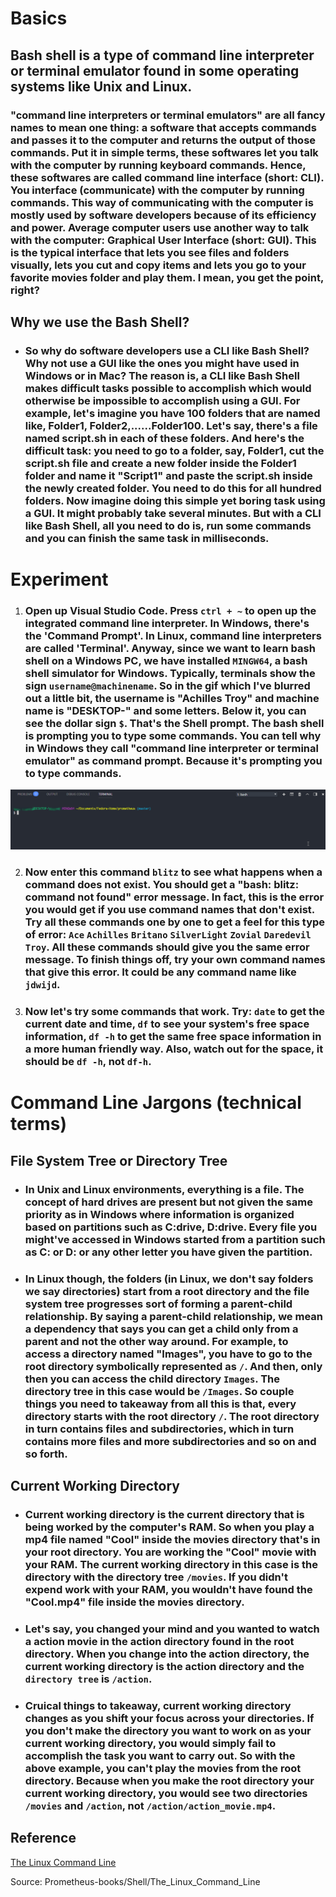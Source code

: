 # **Basics**

## Bash shell is a type of command line interpreter or terminal emulator found in some operating systems like Unix and Linux. 

### "command line interpreters or terminal emulators" are all fancy names to mean one thing: a software that accepts commands and passes it to the computer and returns the output of those commands.  Put it in simple terms, these softwares let you talk with the computer by running keyboard commands.  Hence, these softwares are called command line interface (short: CLI). You interface (communicate) with the computer by running commands. This way of communicating with the computer is mostly used by software developers because of its efficiency and power. Average computer users use another way to talk with the computer: Graphical User Interface (short: GUI). This is the typical interface that lets you see files and folders visually, lets you cut and copy items and lets you go to your favorite movies folder and play them. I mean, you get the point, right?


## **Why we use the Bash Shell?**

- ### So why do software developers use a CLI like Bash Shell? Why not use a GUI like the ones you might have used in Windows or in Mac? The reason is, a CLI like Bash Shell makes difficult tasks possible to accomplish which would otherwise be impossible to accomplish using a GUI. For example, let's imagine you have 100 folders that are named like, Folder1, Folder2,......Folder100. Let's say, there's a file named script.sh in each of these folders. And here's the difficult task: you need to go to a folder, say, Folder1, cut the script.sh file and create a new folder inside the Folder1 folder and name it "Script1" and paste the script.sh inside the newly created folder. You need to do this for all hundred folders. Now imagine doing this simple yet boring task using a GUI. It might probably take several minutes. But with a CLI like Bash Shell, all you need to do is, run some commands and you can finish the same task in milliseconds. 

# **Experiment**

1. ### Open up Visual Studio Code. Press `ctrl + ~` to open up the integrated command line interpreter. In Windows, there's the 'Command Prompt'. In Linux, command line interpreters are called 'Terminal'. Anyway, since we want to learn bash shell on a Windows PC, we have installed `MINGW64`, a bash shell simulator for Windows. Typically, terminals show the sign `username@machinename`. So in the gif which I've blurred out a little bit, the username is "Achilles Troy" and machine name is "DESKTOP-" and some letters. Below it, you can see the dollar sign `$`. That's the Shell prompt. The bash shell is prompting you to type some commands. You can tell why in Windows they call "command line interpreter or terminal emulator" as command prompt. Because it's prompting you to type commands.  

![](../images/pilot-1/pilot-1-built-in-command-line.png)

2. ### Now enter this command `blitz` to see what happens when a command does not exist. You should get a "bash: blitz: command not found" error message. In fact, this is the error you would get if you use command names that don't exist.  Try all these commands one by one to get a feel for this type of error: `Ace` `Achilles` `Britano` `SilverLight` `Zovial` `Daredevil` `Troy`. All these commands should give you the same error message. To finish things off, try your own command names that give this error. It could be any command name like `jdwijd`.

3. ### Now let's try some commands that work. Try: `date` to get the current date and time, `df` to see your system's free space information, `df -h` to get the same free space information in a more human friendly way. Also, watch out for the space, it should be `df -h`, not `df-h`. 

# **Command Line Jargons** (technical terms)

## **File System Tree or Directory Tree**

- ### In Unix and Linux environments, everything is a file. The concept of hard drives are present but not given the same priority as in Windows where information is organized based on partitions such as C:drive, D:drive. Every file you might've accessed in Windows started from a partition such as C: or D: or any other letter you have given the partition. 

- ### In Linux though, the folders (in Linux, we don't say folders we say directories) start from a root directory and the **file system tree** progresses sort of forming a parent-child relationship. By saying a parent-child relationship, we mean a dependency that says you can get a child only from a parent and not the other way around. For example, to access a directory named "Images", you have to go to the root directory symbolically represented as `/`. And then, only then you can access the child directory `Images`. The **directory tree** in this case would be `/Images`. So couple things you need to takeaway from all this is that, every directory starts with the root directory `/`. The root directory in turn contains files and subdirectories, which in turn contains more files and more subdirectories and so on and so forth. 

## **Current Working Directory**

- ### **Current working directory** is the current directory that is being worked by the computer's RAM. So when you play a mp4 file named "Cool" inside the movies directory that's in your root directory. You are working the "Cool" movie with your RAM. The **current working directory** in this case is the directory with the **directory tree** `/movies`. If you didn't expend work with your RAM, you wouldn't have found the "Cool.mp4" file inside the movies directory.

- ### Let's say, you changed your mind and you wanted to watch a action movie in the action directory found in the root directory. When you change into the action directory, the **current working directory** is the action directory and the `directory tree` is `/action`.

- ### Cruical things to takeaway, **current working directory** changes as you shift your focus across your directories. If you don't make the directory you want to work on as your **current working directory**, you would simply fail to accomplish the task you want to carry out. So with the above example, you can't play the movies from the root directory. Because when you make the root directory your **current working directory**, you would see two directories `/movies` and `/action`, not `/action/action_movie.mp4`.  

## **Reference**

[The Linux Command Line]()

Source: Prometheus-books/Shell/The_Linux_Command_Line